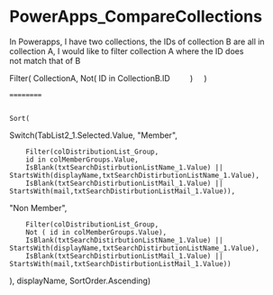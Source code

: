 # PowerApps_CompareCollections

In Powerapps, I have two collections, the IDs of collection B are all in collection A, I would like to filter collection A where the ID does not match that of B



Filter(
        CollectionA,
        Not(
            ID in CollectionB.ID
        )
    )



    ========


    Sort(
Switch(TabList2_1.Selected.Value,
"Member",

        Filter(colDistributionList_Group,
        id in colMemberGroups.Value, 
        IsBlank(txtSearchDistirbutionListName_1.Value) || StartsWith(displayName,txtSearchDistirbutionListName_1.Value),
        IsBlank(txtSearchDistirbutionListMail_1.Value) || StartsWith(mail,txtSearchDistirbutionListMail_1.Value)),

"Non Member",

        Filter(colDistributionList_Group,
        Not ( id in colMemberGroups.Value),
        IsBlank(txtSearchDistirbutionListName_1.Value) || StartsWith(displayName,txtSearchDistirbutionListName_1.Value),
        IsBlank(txtSearchDistirbutionListMail_1.Value) || StartsWith(mail,txtSearchDistirbutionListMail_1.Value))

), displayName, SortOrder.Ascending)
